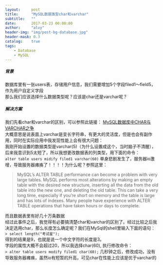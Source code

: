 ```yaml
---
layout:     post
title:      "MySQL数据类型char和varchar"
subtitle:   ""
date:       2017-03-23 00:00:00
author:     "alvy"
header-img: "img/post-bg-database.jpg"
header-mask: 0.3
catalog:    true
tags:
    - Database
    - MySQL
---
```

##### 背景

数据库里有一张users表，存储用户信息，我们需要增加5个字段filed1～field5，作为用户自定义字段    
那么我们应该选择什么数据类型呢？应该是char还是varchar呢？
##### 解决方案

我们先看char和varchar的区别，可以参照此链接：
[MySQL数据库中CHAR与VARCHAR之争](http://www.chinaz.com/program/2011/0503/176896.shtml)    
大概意思是说表面上varchar是变长字符串，有更大的灵活度，但是也会有副作用，同时在实际应用中我发现性能上会有很大问题：    
我刚开始设置的数据类型是varchar(5)（为什么设置成这个，当时脑子不清醒），后来我意识到5太短了，所以我想更改数据表的列类型，用下面的命令：    
`alter table users midify filed1 varchar(60)`
单身悲剧发生了，服务器io激增，导致服务器瘫痪了！！！！为什么呢？参照这里：    
> MySQL’s ALTER TABLE performance can become a problem with very large tables. MySQL performs most alterations by making an empty table with the desired new structure, inserting all the data from the old table into the new one, and deleting the old table. This can take a very long time, especially if you’re short on memory and the table is large and has lots of indexes. Many people have experience with ALTER TABLE operations that have taken hours or days to complete.    

而且数据表里有好几十万条数据    
经过此事件之后，我觉得有必要搞清楚char和varchar的区别了。经过比较之后我决定选用char，那么长度怎么确定呢？我们在MySql的shell里输入下面的语句：    
`> select length("考试星");`    
得到的结果是9，也就是说一个中文字符的长度是3。    
字段的属性大概不会超过20，所以我选择char(60),  执行修改命令：    
`> alter table users modify filed1 char(60);`
几秒钟之后，修改成功，没有导致服务器瘫痪，虽然io有短暂的升高，可见char在性能上应该是优于varchar的

